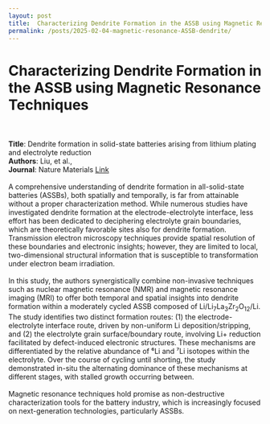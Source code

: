 ```yaml
---
layout: post
title:  Characterizing Dendrite Formation in the ASSB using Magnetic Resonance Techniques 
permalink: /posts/2025-02-04-magnetic-resonance-ASSB-dendrite/
---
```


<html>
  <body>
    <h1>Characterizing Dendrite Formation in the ASSB using Magnetic Resonance Techniques</h1>
    <br><br>
    <b>Title</b>: Dendrite formation in solid-state batteries arising from lithium plating and electrolyte reduction
    <br>
    <b>Authors</b>: Liu, et al.,
    <br>
    <b>Journal</b>: Nature Materials <a href="https://www.nature.com/articles/s41563-024-02094-6">Link</a>
    <br><br>
    A comprehensive understanding of dendrite formation in all-solid-state batteries (ASSBs), both spatially and temporally, is far from attainable without a proper characterization method. While numerous studies have investigated dendrite formation at the electrode-electrolyte interface, less effort has been dedicated to deciphering electrolyte grain boundaries, which are theoretically favorable sites also for dendrite formation. Transmission electron microscopy techniques provide spatial resolution of these boundaries and electronic insights; however, they are limited to local, two-dimensional structural information that is susceptible to transformation under electron beam irradiation.
    <br><br>
    In this study, the authors synergistically combine non-invasive techniques such as nuclear magnetic resonance (NMR) and magnetic resonance imaging (MRI) to offer both temporal and spatial insights into dendrite formation within a moderately cycled ASSB composed of Li/Li<sub>7</sub>La<sub>3</sub>Zr<sub>2</sub>O<sub>12</sub>/Li. The study identifies two distinct formation routes: (1) the electrode-electrolyte interface route, driven by non-uniform Li deposition/stripping, and (2) the electrolyte grain surface/boundary route, involving Li+ reduction facilitated by defect-induced electronic structures. These mechanisms are differentiated by the relative abundance of ⁶Li and ⁷Li isotopes within the electrolyte. Over the course of cycling until shorting, the study demonstrated in-situ the alternating dominance of these mechanisms at different stages, with stalled growth occurring between.
    <br><br>
    Magnetic resonance techniques hold promise as non-destructive characterization tools for the battery industry, which is increasingly focused on next-generation technologies, particularly ASSBs.
    <br><br>
  </body>
</html>


